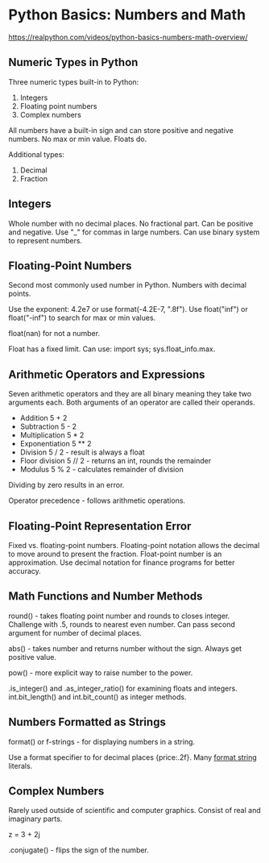 # Python Basics: Numbers and Math
https://realpython.com/videos/python-basics-numbers-math-overview/

## Numeric Types in Python

Three numeric types built-in to Python:
1. Integers
2. Floating point numbers
3. Complex numbers

All numbers have a built-in sign and can store positive and negative numbers. No max or min value. Floats do.

Additional types:
1. Decimal
2. Fraction

## Integers

Whole number with no decimal places. No fractional part. Can be positive and negative. Use "_" for commas in large numbers. Can use binary system to represent numbers.

## Floating-Point Numbers

Second most commonly used number in Python. Numbers with decimal points.

Use the exponent: 4.2e7 or use format(-4.2E-7, ".8f"). Use float("inf") or float("-inf") to search for max or min values.

float(nan) for not a number.

Float has a fixed limit. Can use: import sys; sys.float_info.max.

## Arithmetic Operators and Expressions

Seven arithmetic operators and they are all binary meaning they take two arguments each. Both arguments of an operator are called their operands.
- Addition 5 + 2
- Subtraction 5 - 2
- Multiplication 5 * 2
- Exponentiation 5 ** 2
- Division 5 / 2 - result is always a float
- Floor division 5 // 2 - returns an int, rounds the remainder
- Modulus 5 % 2 - calculates remainder of division

Dividing by zero results in an error.

Operator precedence - follows arithmetic operations.

## Floating-Point Representation Error

Fixed vs. floating-point numbers. Floating-point notation allows the decimal to move around to present the fraction. Float-point number is an approximation. Use decimal notation for finance programs for better accuracy.

## Math Functions and Number Methods

round() - takes floating point number and rounds to closes integer. Challenge with .5, rounds to nearest even number. Can pass second argument for number of decimal places.

abs() - takes number and returns number without the sign. Always get positive value.

pow() - more explicit way to raise number to the power.

.is_integer() and .as_integer_ratio() for examining floats and integers. int.bit_length() and int.bit_count() as integer methods.

## Numbers Formatted as Strings

format() or f-strings - for displaying numbers in a string.

Use a format specifier to for decimal places {price:.2f}. Many [format string](https://docs.python.org/3/library/string.html#formatstrings) literals.

## Complex Numbers

Rarely used outside of scientific and computer graphics. Consist of real and imaginary parts.

z = 3 + 2j

.conjugate() - flips the sign of the number.